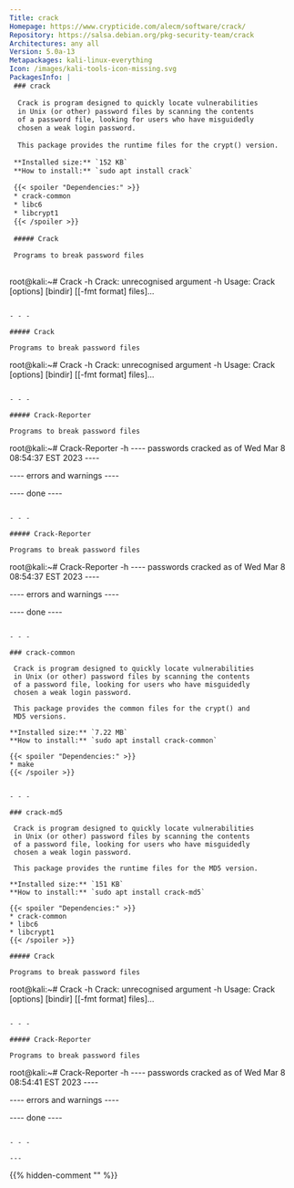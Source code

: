 ```yaml
---
Title: crack
Homepage: https://www.crypticide.com/alecm/software/crack/
Repository: https://salsa.debian.org/pkg-security-team/crack
Architectures: any all
Version: 5.0a-13
Metapackages: kali-linux-everything 
Icon: /images/kali-tools-icon-missing.svg
PackagesInfo: |
 ### crack
 
  Crack is program designed to quickly locate vulnerabilities
  in Unix (or other) password files by scanning the contents
  of a password file, looking for users who have misguidedly
  chosen a weak login password.
   
  This package provides the runtime files for the crypt() version.
 
 **Installed size:** `152 KB`  
 **How to install:** `sudo apt install crack`  
 
 {{< spoiler "Dependencies:" >}}
 * crack-common
 * libc6 
 * libcrypt1 
 {{< /spoiler >}}
 
 ##### Crack
 
 Programs to break password files
 
 ```
 root@kali:~# Crack -h
 Crack: unrecognised argument -h
 Usage: Crack [options] [bindir] [[-fmt format] files]...
 ```
 
 - - -
 
 ##### Crack
 
 Programs to break password files
 
 ```
 root@kali:~# Crack -h
 Crack: unrecognised argument -h
 Usage: Crack [options] [bindir] [[-fmt format] files]...
 ```
 
 - - -
 
 ##### Crack-Reporter
 
 Programs to break password files
 
 ```
 root@kali:~# Crack-Reporter -h
 ---- passwords cracked as of Wed Mar  8 08:54:37 EST 2023 ----
 
 
 ---- errors and warnings ----
 
 
 ---- done ----
 ```
 
 - - -
 
 ##### Crack-Reporter
 
 Programs to break password files
 
 ```
 root@kali:~# Crack-Reporter -h
 ---- passwords cracked as of Wed Mar  8 08:54:37 EST 2023 ----
 
 
 ---- errors and warnings ----
 
 
 ---- done ----
 ```
 
 - - -
 
 ### crack-common
 
  Crack is program designed to quickly locate vulnerabilities
  in Unix (or other) password files by scanning the contents
  of a password file, looking for users who have misguidedly
  chosen a weak login password.
   
  This package provides the common files for the crypt() and
  MD5 versions.
 
 **Installed size:** `7.22 MB`  
 **How to install:** `sudo apt install crack-common`  
 
 {{< spoiler "Dependencies:" >}}
 * make
 {{< /spoiler >}}
 
 
 - - -
 
 ### crack-md5
 
  Crack is program designed to quickly locate vulnerabilities
  in Unix (or other) password files by scanning the contents
  of a password file, looking for users who have misguidedly
  chosen a weak login password.
   
  This package provides the runtime files for the MD5 version.
 
 **Installed size:** `151 KB`  
 **How to install:** `sudo apt install crack-md5`  
 
 {{< spoiler "Dependencies:" >}}
 * crack-common
 * libc6 
 * libcrypt1 
 {{< /spoiler >}}
 
 ##### Crack
 
 Programs to break password files
 
 ```
 root@kali:~# Crack -h
 Crack: unrecognised argument -h
 Usage: Crack [options] [bindir] [[-fmt format] files]...
 ```
 
 - - -
 
 ##### Crack-Reporter
 
 Programs to break password files
 
 ```
 root@kali:~# Crack-Reporter -h
 ---- passwords cracked as of Wed Mar  8 08:54:41 EST 2023 ----
 
 
 ---- errors and warnings ----
 
 
 ---- done ----
 ```
 
 - - -
 
---
```

{{% hidden-comment "<!--Do not edit anything above this line-->" %}}
